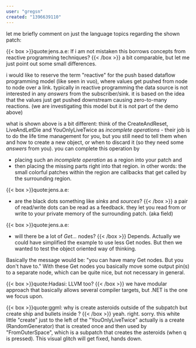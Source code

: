 ```yaml
---
user: "gregsn"
created: "1396639110"
---
```


let me briefly comment on just the language topics regarding the shown patch:

{{< box >}}quote:jens.a.e:
If i am not mistaken this borrows concepts from reactive programming techniques? {{< /box >}}
a bit comparable, but let me just point out some small differences. 

i would like to reserve the term "reactive" for the push based dataflow programming model (like seen in vuo), where values get pushed from node to node over a link. typically in reactive programming the data source is not interested in any *answers* from the subscriber/sink. it is based on the idea that the values just get pushed downstream causing zero-to-many reactions. (we are investigating this model but it is not part of the demo above)

what is shown above is a bit different:
think of the CreateAndReset, LiveAndLetDie and YouOnlyLiveTwice as *incomplete operations* - their job is to do the life time management for you, but you still need to tell them when and how to create a new object, or when to discard it (so they need some *answers* from you). 
you can complete this operation by 
* placing such an *incomplete operation* as a region into your patch and
* then placing the missing parts right into that region. 
in other words: the small colorful patches within the region are callbacks that get called by the surrounding region.

{{< box >}}quote:jens.a.e:
* are the black dots something like *sinks* and *sources*?{{< /box >}}
a pair of read/write dots can be read as a feedback.
they let you read from or write to your private memory of the surrounding patch. (aka field)

{{< box >}}quote:jens.a.e:
* will there be a lot of *Get...* nodes?{{< /box >}}
Depends. Actually we could have simplified the example to use less Get nodes. But then we wanted to test the object oriented way of thinking.

Basically the message would be: "you can have many Get nodes. But you don't have to." 
With these Get nodes you basically move some output pin(s) to a separate node, which can be quite nice, but not necessary in general.

{{< box >}}quote:Hadasi:
LLVM too?{{< /box >}}
we have modular approach that basically allows several compiler targets, but .NET is the one we focus upon.

{{< box >}}quote:ggml:
why is create asteroids outside of the subpatch but create ship and bullets inside ?{{< /box >}}
yeah. right. sorry. this white little "create" just to the left of the "YouOnlyLiveTwice" actually is a create (RandomGenerator) that is created once and then used by "FromOuterSpace", which is a subpatch that creates the asteroids (when q is pressed).
This visual glitch will get fixed, hands down.
